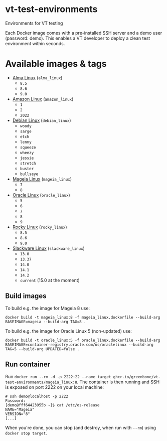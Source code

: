 # vt-test-environments
Environments for VT testing

Each Docker image comes with a pre-installed SSH server and a demo user (password: demo). This enables a VT developer to deploy a clean test environment within seconds.

# Available images & tags
- [Alma Linux](https://hub.docker.com/_/almalinux/tags) (`alma_linux`)
    - `8.5`
    - `8.6`
    - `9.0`
- [Amazon Linux](https://hub.docker.com/_/amazonlinux/tags) (`amazon_linux`)
    - `1`
    - `2`
    - `2022`
- [Debian Linux](https://hub.docker.com/_/debian/tags) (`debian_linux`)
    - `woody`
    - `sarge`
    - `etch`
    - `lenny`
    - `squeeze`
    - `wheezy`
    - `jessie`
    - `stretch`
    - `buster`
    - `bullseye`
- [Mageia Linux](https://hub.docker.com/_/mageia/tags) (`mageia_linux`)
    - `7`
    - `8`
- [Oracle Linux](https://hub.docker.com/_/oraclelinux/tags) (`oracle_linux`)
    - `5`
    - `6`
    - `7`
    - `8`
    - `9`
- [Rocky Linux](https://hub.docker.com/_/rockylinux/tags) (`rocky_linux`)
    - `8.5`
    - `8.6`
    - `9.0`
- [Slackware Linux](https://hub.docker.com/r/vbatts/slackware/tags) (`slackware_linux`)
    - `13.0`
    - `13.37`
    - `14.0`
    - `14.1`
    - `14.2`
    - `current` (15.0 at the moment)

## Build images
To build e.g. the image for Mageia 8 use:
```
docker build -t mageia_linux:8 -f mageia_linux.dockerfile --build-arg BASEIMAGE=mageia --build-arg TAG=8 .
```
To build e.g. the image for Oracle Linux 5 (non-updated) use:
```
docker build -t oracle_linux:5 -f oracle_linux.dockerfile --build-arg BASEIMAGE=container-registry.oracle.com/os/oraclelinux --build-arg TAG=5 --build-arg UPDATED=false .
```

## Run container
Run `docker run --rm -d -p 2222:22 --name target ghcr.io/greenbone/vt-test-environments/mageia_linux:8`. The container is then running and SSH is exposed on port 2222 on your local machine:
```
# ssh demo@localhost -p 2222
Password: 
[demo@fff64423955b ~]$ cat /etc/os-release 
NAME="Mageia"
VERSION="8"
[...]
```

When you're done, you can stop (and destroy, when run with `--rm`) using `docker stop target`.